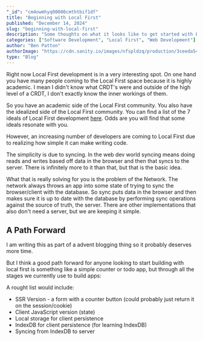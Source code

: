 ```yaml
---
"_id": "cm4owmhyq00000cmthtbif1df"
title: "Beginning with Local First"
published: "December 14, 2024"
slug: "beginning-with-local-first"
description: "Some thoughts on what it looks like to get started with Local First."
categories: ["Software Development", "Local First", "Web Development"]
author: "Ben Patton"
authorImage: "https://cdn.sanity.io/images/nfspldzq/production/3ceeda54221c7c0614ecc51f955c7be39a1da34e-512x512.jpg"
type: "Blog"
---
```


Right now Local First development is in a very interesting spot. On one hand you have many people coming to the Local First space because it is highly academic. I mean I didn't know what CRDT's were and outside of the high level of a CRDT, I don't exactly know the inner workings of them.

So you have an academic side of the Local First community. You also have the idealized side of the Local First community. You can find a list of the 7 ideals of Local First development [here](https://www.inkandswitch.com/local-first/#seven-ideals-for-local-first-software/). Odds are you will find that some ideals resonate with you.

However, an increasing number of developers are coming to Local First due to realizing how simple it can make writing code.

The simplicity is due to syncing. In the web dev world syncing means doing reads and writes based off data in the browser and then that syncs to the server. There is infinitely more to it than that, but that is the basic idea.

What that is really solving for you is the problem of the Network. The network always throws an app into some state of trying to sync the browser/client with the database. So sync puts data in the browser and then makes sure it is up to date with the database by performing sync operations against the source of truth, the server. There are other implementations that also don't need a server, but we are keeping it simple.

## A Path Forward

I am writing this as part of a advent blogging thing so it probably deserves more time.

But I think a good path forward for anyone looking to start building with local first is something like a simple counter or todo app, but through all the stages we currently use to build apps:

A rought list would include:

- SSR Version - a form with a counter button (could probably just return it on the session/cookie)
- Client JavaScript version (state)
- Local storage for client persistence
- IndexDB for client persistence (for learning IndexDB)
- Syncing from IndexDB to server
